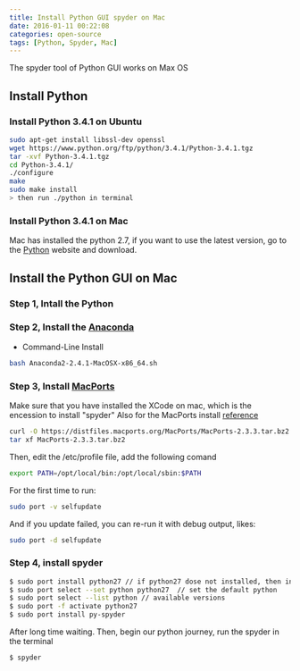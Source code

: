 ```yaml
---
title: Install Python GUI spyder on Mac
date: 2016-01-11 00:22:08
categories: open-source
tags: [Python, Spyder, Mac]
---
```


The spyder tool of Python GUI works on Max OS


## Install Python

### Install Python 3.4.1 on Ubuntu

``` bash
sudo apt-get install libssl-dev openssl
wget https://www.python.org/ftp/python/3.4.1/Python-3.4.1.tgz
tar -xvf Python-3.4.1.tgz
cd Python-3.4.1/
./configure
make
sudo make install
> then run ./python in terminal
```


### Install Python 3.4.1 on Mac

Mac has installed the python 2.7, if you want to use the latest version,  go to the [Python](http://www.python.org/download/) website and download.


## Install the Python GUI on Mac

### Step 1, Intall the Python

### Step 2, Install the [Anaconda](http://www.continuum.io/downloads)

- Command-Line Install

``` bash
bash Anaconda2-2.4.1-MacOSX-x86_64.sh
```

### Step 3, Install [MacPorts](http://guide.macports.org/)

Make sure that you have installed the XCode on mac, which is the encession to install "spyder"
Also for the MacPorts install [reference](http://www.ccvita.com/434.html)


``` bash
curl -O https://distfiles.macports.org/MacPorts/MacPorts-2.3.3.tar.bz2
tar xf MacPorts-2.3.3.tar.bz2
```

Then, edit the /etc/profile file, add the following comand

``` bash
export PATH=/opt/local/bin:/opt/local/sbin:$PATH
```

For the first time to run:

``` bash
sudo port -v selfupdate
```

And if you update failed, you can re-run it with debug output, likes:

``` bash
sudo port -d selfupdate
```

### Step 4, install spyder

``` bash
$ sudo port install python27 // if python27 dose not installed, then install it before activate
$ sudo port select --set python python27  // set the default python
$ sudo port select --list python // available versions
$ sudo port -f activate python27
$ sudo port install py-spyder
```

﻿After long time waiting. Then, begin our python journey, run the spyder in the terminal

``` bash
$ spyder
```
